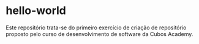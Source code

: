 # hello-world
Este repositório trata-se do primeiro exercício de criação de repositório proposto pelo curso de desenvolvimento de software da Cubos Academy.